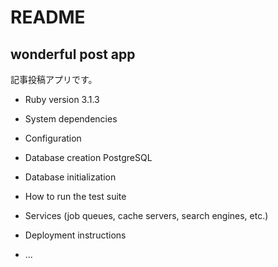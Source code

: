 # README

## wonderful post app

記事投稿アプリです。

* Ruby version
  3.1.3

* System dependencies

* Configuration

* Database creation
  PostgreSQL

* Database initialization

* How to run the test suite

* Services (job queues, cache servers, search engines, etc.)

* Deployment instructions

* ...
